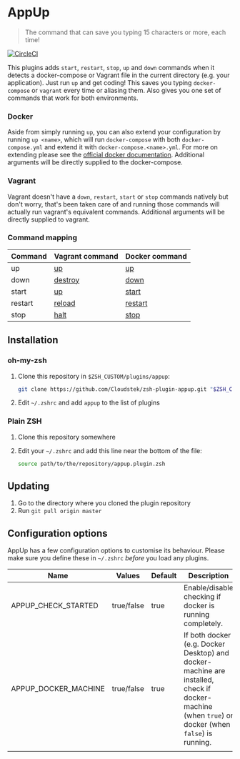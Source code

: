# AppUp

> The command that can save you typing 15 characters or more, each time!

[![CircleCI](https://circleci.com/gh/Cloudstek/zsh-plugin-appup.svg?style=svg)](https://circleci.com/gh/Cloudstek/zsh-plugin-appup)

This plugins adds `start`, `restart`, `stop`, `up` and `down` commands when it detects a docker-compose or Vagrant file in the current directory (e.g. your application). Just run `up` and get coding! This saves you typing `docker-compose` or `vagrant` every time or aliasing them. Also gives you one set of commands that work for both environments.

### Docker

Aside from simply running `up`, you can also extend your configuration by running `up <name>`, which will run `docker-compose` with both `docker-compose.yml` and extend it with `docker-compose.<name>.yml`. For more on extending please see the [official docker documentation](https://docs.docker.com/compose/extends). Additional arguments will be directly supplied to the docker-compose.

### Vagrant

Vagrant doesn't have a `down`, `restart`, `start` or `stop` commands natively but don't worry, that's been taken care of and running those commands will actually run vagrant's equivalent commands. Additional arguments will be directly supplied to vagrant.

### Command mapping

| Command | Vagrant command                                            | Docker command                                               |
| ------- | ---------------------------------------------------------- | ------------------------------------------------------------ |
| up      | [up](https://www.vagrantup.com/docs/cli/up.html)           | [up](https://docs.docker.com/compose/reference/up/)          |
| down    | [destroy](https://www.vagrantup.com/docs/cli/destroy.html) | [down](https://docs.docker.com/compose/reference/down/)      |
| start   | [up](https://www.vagrantup.com/docs/cli/up.html)           | [start](https://docs.docker.com/compose/reference/start/)    |
| restart | [reload](https://www.vagrantup.com/docs/cli/reload.html)   | [restart](https://docs.docker.com/compose/reference/restart/) |
| stop    | [halt](https://www.vagrantup.com/docs/cli/halt.html)       | [stop](https://docs.docker.com/compose/reference/stop/)      |

## Installation

### oh-my-zsh

1. Clone this repository in `$ZSH_CUSTOM/plugins/appup`:

   ```bash
   git clone https://github.com/Cloudstek/zsh-plugin-appup.git "$ZSH_CUSTOM/plugins/appup"
   ```
2. Edit `~/.zshrc` and add `appup` to the list of plugins

### Plain ZSH

1. Clone this repository somewhere

2. Edit your `~/.zshrc` and add this line near the bottom of the file:

   ```bash
   source path/to/the/repository/appup.plugin.zsh
   ```

## Updating

1. Go to the directory where you cloned the plugin repository
2. Run `git pull origin master`

## Configuration options

AppUp has a few configuration options to customise its behaviour. Please make sure you define these in `~/.zshrc` *before* you load any plugins.

| Name                 | Values     | Default | Description                                                  |
| -------------------- | ---------- | ------- | ------------------------------------------------------------ |
| APPUP_CHECK_STARTED  | true/false | true    | Enable/disable checking if docker is running completely.     |
| APPUP_DOCKER_MACHINE | true/false | true    | If both docker (e.g. Docker Desktop) and docker-machine are installed, check if docker-machine (when `true`) or docker (when `false`) is running. |
|                      |            |         |                                                              |

